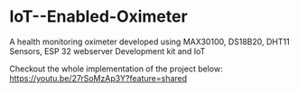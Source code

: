 # IoT--Enabled-Oximeter
A health monitoring oximeter developed using MAX30100, DS18B20, DHT11 Sensors, ESP 32 webserver Development kit and IoT

Checkout the whole implementation of the project below:
https://youtu.be/27rSoMzAp3Y?feature=shared

